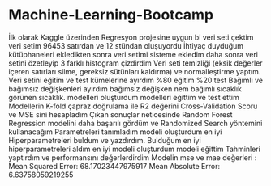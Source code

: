 # Machine-Learning-Bootcamp
İlk olarak Kaggle üzerinden Regresyon projesine uygun bi veri seti çektim
veri setim 96453 satırdan ve 12 stündan oluşuyordu
İhtiyaç duyduğum kütüphaneleri ekledikten sonra veri setimi sisteme ekledim 
daha sonra veri setini özetleyip 3 farklı histogram çizdirdim
Veri seti temizliği (eksik değerler içeren satırları silme, gereksiz sütünları kaldırma) ve normalleştirme yaptım.
Veri setini eğitim ve test kümelerine ayırdım %80 eğitim %20 test
Bağımlı ve bağımsız değişkenleri ayırdım bağımsız değişken nem bağımlı sıcaklık görünen sıcaklık. modelleri oluşturdum modelleri eğittim ve test ettim Modellerin K-fold çapraz doğrulama ile R2 değerini Cross-Validation Scoru ve MSE sini hesapladım
Çıkan sonuçlar neticesinde Random Forest Regression modelini daha başarılı gördüm ve Randomized Search yöntemini kullanacağım Parametreleri tanımladım modeli oluşturdum en iyi Hiperparametreleri buldum ve yazdırdım.
Bulduğum en iyi hiperparametreleri aldım en iyi modeli oluşturdum modeli eğittim Tahminleri yaptırdım ve performansını değerlerdirdim
Modelin mse ve mae değerleri : 
Mean Squared Error: 68.17023447975917
Mean Absolute Error: 6.63758059219255
